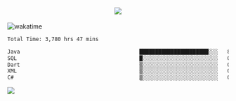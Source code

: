 <h1 align="center">
  <img src="https://readme-typing-svg.herokuapp.com/?font=Righteous&size=35&center=true&vCenter=true&width=500&height=70&duration=4000&lines=Hi!+%F0%9F%91%8B+I%27m+Ali%20Osman!;" />
</h1>


![wakatime](https://wakatime.com/share/@aliosmanoktar/3a8ffe71-6da4-4964-913b-2f09afbe53bf.svg?cache=none)
<!--START_SECTION:waka-->

```txt
Total Time: 3,780 hrs 47 mins

Java                                      ██████████████████████░░░   87.95 %
SQL                                       █░░░░░░░░░░░░░░░░░░░░░░░░   04.44 %
Dart                                      ▒░░░░░░░░░░░░░░░░░░░░░░░░   01.84 %
XML                                       ▒░░░░░░░░░░░░░░░░░░░░░░░░   01.37 %
C#                                        ▒░░░░░░░░░░░░░░░░░░░░░░░░   00.90 %
```

<!--END_SECTION:waka-->

<img src="https://profile-counter.glitch.me/aliosmanoktar/count.svg" />

